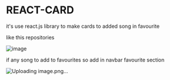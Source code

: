 # REACT-CARD
it's use react.js library to make cards to added song in favourite 

like this repositories

![image](https://github.com/user-attachments/assets/b99ca942-c8f1-4cde-b7ac-ebd7b918cb4d)

if any song to add to favourites so add in navbar favourite section

![Uploading image.png…]()
